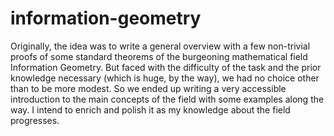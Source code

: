 # information-geometry
Originally, the idea was to write a general overview with a few non-trivial proofs of some standard theorems of the burgeoning mathematical field Information Geometry. But faced with the difficulty of the task and the prior knowledge necessary (which is huge, by the way), we had no choice other than to be more modest. So we ended up writing a very accessible introduction to the main concepts of the field with some examples along the way. I intend to enrich and polish it as my knowledge about the field progresses.
